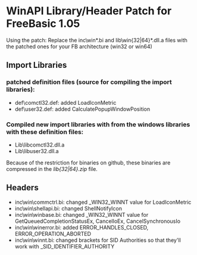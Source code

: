 WinAPI Library/Header Patch for FreeBasic 1.05
==============================================

Using the patch: Replace the inc\win\*.bi and lib\win{32|64}\*.dll.a files with the patched ones for your FB architecture (win32 or win64)

## Import Libraries

### patched definition files (source for compiling the import libraries):
* def\comctl32.def: added LoadIconMetric
* def\user32.def: added CalculatePopupWindowPosition

### Compiled new import libraries with from the windows libraries with these definition files:
* Lib\libcomctl32.dll.a
* Lib\libuser32.dll.a

Because of the restriction for binaries on github, these binaries are compressed in the *lib{32|64}.zip* file.

## Headers

* inc\win\commctrl.bi: changed _WIN32_WINNT value for LoadIconMetric
* inc\win\shellapi.bi: changed ShellNotifyIcon
* inc\win\winbase.bi: changed _WIN32_WINNT value for GetQueuedCompletionStatusEx, CancelIoEx, CancelSynchronousIo
* inc\win\winerror.bi: added ERROR_HANDLES_CLOSED, ERROR_OPERATION_ABORTED
* inc\win\winnt.bi: changed brackets for SID Authorities so that they'll work with _SID_IDENTIFIER_AUTHORITY
